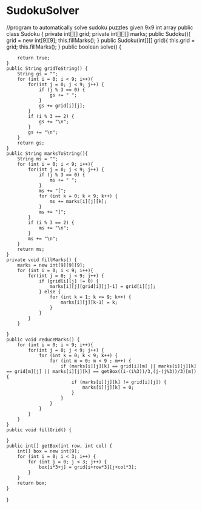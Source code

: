 # SudokuSolver
//program to automatically solve sudoku puzzles given 9x9 int array
public class Sudoku {
    private int[][] grid;
    private int[][][] marks;
    public Sudoku(){
        grid = new int[9][9];
        this.fillMarks();
    }
    public Sudoku(int[][] grid){ 
        this.grid = grid;
        this.fillMarks();
    }
    public boolean solve() {
             
        return true;
    }
    public String gridToString() {
        String gs = "";
        for (int i = 0; i < 9; i++){
            for(int j = 0; j < 9; j++) {
                if (j % 3 == 0) {
                    gs += " ";
                }
                gs += grid[i][j];
            }
            if (i % 3 == 2) {
                gs += "\n";
            }
            gs += "\n";
        }
        return gs;
    }
    public String marksToString(){
        String ms = "";
        for (int i = 0; i < 9; i++){
            for(int j = 0; j < 9; j++) {
                if (j % 3 == 0) {
                    ms += " ";
                }
                ms += "[";
                for (int k = 0; k < 9; k++) {
                    ms += marks[i][j][k];
                }
                ms += "]";
            }
            if (i % 3 == 2) {
                ms += "\n";
            }
            ms += "\n";
        }
        return ms;
    }
    private void fillMarks() {
        marks = new int[9][9][9];
        for (int i = 0; i < 9; i++){
            for(int j = 0; j < 9; j++) {
                if (grid[i][j] != 0) {
                    marks[i][j][grid[i][j]-1] = grid[i][j];
                } else {
                    for (int k = 1; k <= 9; k++) {
                        marks[i][j][k-1] = k;
                    }
                }
            }
        }
        
    }
    public void reduceMarks() {
        for (int i = 0; i < 9; i++){
            for(int j = 0; j < 9; j++) {
                for (int k = 0; k < 9; k++) {
                    for (int m = 0; m < 9 ; m++) {
                        if (marks[i][j][k] == grid[i][m] || marks[i][j][k] == grid[m][j] || marks[i][j][k] == getBox((i-(i%3))/3,(j-(j%3))/3)[m]) {
                            if (marks[i][j][k] != grid[i][j]) {
                                marks[i][j][k] = 0;
                            }
                        }
                    }        
                }
            }
        }
    }
    public void fillGrid() {
    
    }
    public int[] getBox(int row, int col) {
        int[] box = new int[9];
        for (int i = 0; i < 3; i++) {
            for (int j = 0; j < 3; j++) {
                box[i*3+j] = grid[i+row*3][j+col*3];
            }
        }
        return box;
    }
}
